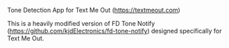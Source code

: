 Tone Detection App for Text Me Out (https://textmeout.com)

This is a heavily modified version of FD Tone Notify (https://github.com/kjdElectronics/fd-tone-notify) designed specifically for Text Me Out.
